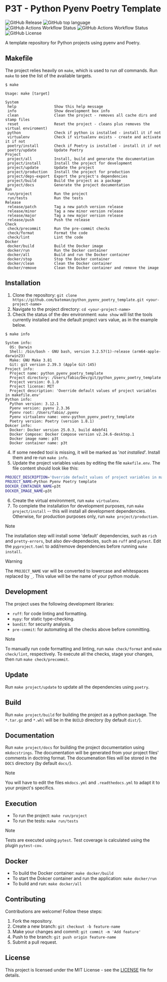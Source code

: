 # P3T - Python Pyenv Poetry Template

![GitHub Release](https://img.shields.io/github/v/release/bateman/python_pyenv_poetry_template?style=flat-square)
![GitHub top language](https://img.shields.io/github/languages/top/bateman/python_pyenv_poetry_template?style=flat-square)
![GitHub Actions Workflow Status](https://img.shields.io/github/actions/workflow/status/bateman/python_pyenv_poetry_template/release.yml?style=flat-square)
![GitHub Actions Workflow Status](https://img.shields.io/github/actions/workflow/status/bateman/python_pyenv_poetry_template/docker.yml?style=flat-square)
![GitHub License](https://img.shields.io/github/license/bateman/python_pyenv_poetry_template?style=flat-square)

A template repository for Python projects using pyenv and Poetry.

## Makefile

The project relies heavily on `make`, which is used to run *all* commands. Run `make` to see the list of the available targets.

```console
$ make

Usage: make [target]

System
 help                 Show this help message
 info                 Show development box info
 clean                Clean the project - removes all cache dirs and stamp files
 reset                Reset the project - cleans plus removes the virtual enviroment)
 python               Check if python is installed - install it if not
 virtualenv           Check if virtualenv exists - create and activate it if not
 poetry/install       Check if Poetry is installed - install it if not
 poetry/update        Update Poetry
Project
 project/all          Install, build and generate the documentation
 project/install      Install the project for development
 project/update       Update the project
 project/production   Install the project for production
 project/deps-export  Export the project's dependencies
 project/build        Build the project as a package
 project/docs         Generate the project documentation
Run
 run/project          Run the project
 run/tests            Run the tests
Release
 release/patch        Tag a new patch version release
 release/minor        Tag a new minor version release
 release/major        Tag a new major version release
 release/push         Push the release
Check
 check/precommit      Run the pre-commit checks
 check/format         Format the code
 check/lint           Lint the code
Docker
 docker/build         Build the Docker image
 docker/run           Run the Docker container
 docker/all           Build and run the Docker container
 docker/stop          Stop the Docker container
 docker/clean         Clean the Docker container
 docker/remove        Clean the Docker container and remove the image
```

## Installation

1. Clone the repository: `git clone https://github.com/bateman/python_pyenv_poetry_template.git <your-project-name>`
2. Navigate to the project directory: `cd <your-project-name>`
3. Check the status of the dev environment: `make show` will list the tools currently installed and the default project vars value, as in the example below.
```console
$ make info

System info:
  OS: Darwin
  Shell: /bin/bash - GNU bash, version 3.2.57(1)-release (arm64-apple-darwin23)
  Make: GNU Make 3.81
  Git: git version 2.39.3 (Apple Git-145)
Project info:
  Project name: python_pyenv_poetry_template
  Project directory: /Users/fabio/Dev/git/python_pyenv_poetry_template
  Project version: 0.1.0
  Project license: MIT
  Project description: 'Override default values of project variables in makefile.env'
Python info:
  Python version: 3.12.1
  Pyenv version: pyenv 2.3.36
  Pyenv root: /Users/fabio/.pyenv
  Pyenv virtualenv name: venv-python_pyenv_poetry_template
  Poetry version: Poetry (version 1.8.1)
Dokcer info:
  Docker: Docker version 25.0.3, build 4debf41
  Docker Compose: Docker Compose version v2.24.6-desktop.1
  Docker image name: p3t
  Docker container name: p3t
```
4. If some needed tool is missing, it will be marked as '*not installed*'. Install them and re-run `make info`.
5. Update the project variables values  by editing the file `makefile.env`. The file content should look like this:
```bash
PROJECT_DESCRIPTION='Override default values of project variables in makefile.env'
PROJECT_NAME=Python Pyenv Poetry template
DOCKER_CONTAINER_NAME=p3t
DOCKER_IMAGE_NAME=p3t
```
6. Create the virtual environment, run `make virtualenv`.
7. To complete the installation for development purposes, run `make project/install` -- this will install all development dependencies. Otherwise, for production purposes only, run `make project/production`.

> [!NOTE]
> The installation step will install some 'default' dependencies, such as `rich` and `pretty-errors`, but also dev-dependecies, such as `ruff` and `pytest`.
> Edit the `pyproject.toml` to add/remove dependencies before running `make install`.

> [!WARNING]
> The `PROJECT_NAME` var will be converted to lowercase and whitespaces replaced by `_`. This value will be the name of your python module.

## Development

The project uses the following development libraries:
* `ruff`: for code linting and formatting.
* `mypy`: for static type-checking.
* `bandit`: for security analysis.
* `pre-commit`: for automating all the checks above before committing.

> [!NOTE]
> To manually run code formatting and linting, run `make check/format` and `make check/lint`, respectively.
> To execute all the checks, stage your changes, then run `make check/precommit`.


## Update

Run `make project/update` to update all the dependencies using `poetry`.

## Build

Run `make project/build` for building the project as a python package. The `*.tar.gz` and `*.whl` will be in the `BUILD` directory (by default `dist/`).

## Documentation

Run `make project/docs` for building the project documentation using `mkdocstrings`. The documentation will be generated from your project files' comments in doctring format.
The documenation files will be stored in the `DOCS` directory (by default `docs/`).

> [!NOTE]
> You will have to edit the files `mkdocs.yml` and `.readthedocs.yml` to adapt it to your project's specifics.

## Execution

* To run the project: `make run/project`
* To run the tests: `make run/tests`

> [!NOTE]
> Tests are executed using `pytest`. Test coverage is calculated using the plugin `pytest-cov`.

## Docker

* To build the Docker container: `make docker/build`
* To start the Dokcer container and run the application: `make docker/run`
* To build and run: `make docker/all`

## Contributing

Contributions are welcome! Follow these steps:
1. Fork the repository.
2. Create a new branch: `git checkout -b feature-name`
3. Make your changes and commit: `git commit -m 'Add feature'`
4. Push to the branch: `git push origin feature-name`
5. Submit a pull request.

## License

This project is licensed under the MIT License - see the [LICENSE](LICENSE) file for details.
